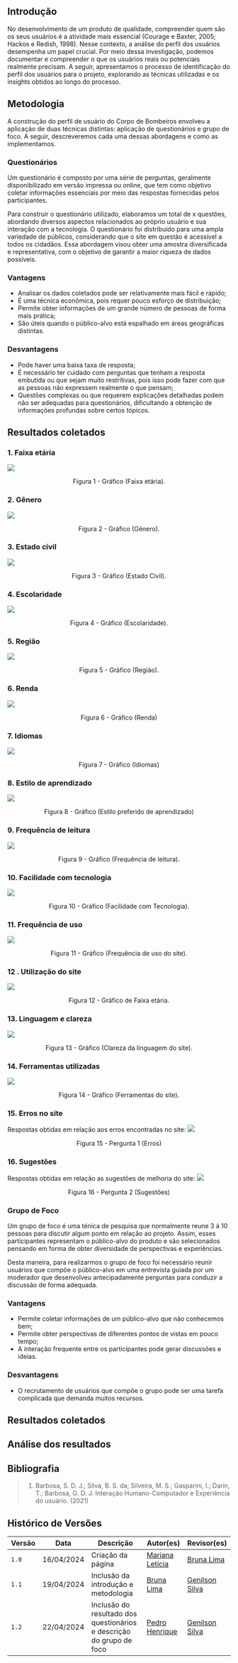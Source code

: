 ## Introdução
No desenvolvimento de um produto de qualidade, compreender quem são os seus usuários é a atividade mais essencial (Courage e Baxter, 2005; Hackos e Redish, 1998). Nesse contexto, a análise do perfil dos usuários desempenha um papel crucial. Por meio dessa investigação, podemos documentar e compreender o que os usuários reais ou potenciais realmente precisam. A seguir, apresentamos o processo de identificação do perfil dos usuários para o projeto, explorando as técnicas utilizadas e os insights obtidos ao longo do processo.

## Metodologia
A construção do perfil de usuário do Corpo de Bombeiros envolveu a aplicação de duas técnicas distintas: aplicação de questionários e grupo de foco. A seguir, descreveremos cada uma dessas abordagens e como as implementamos.

### Questionários
Um questionário é composto por uma série de perguntas, geralmente disponibilizado em versão impressa ou online, que tem como objetivo coletar informações essenciais por meio das respostas fornecidas pelos participantes.

Para construir o questionário utilizado, elaboramos um total de x questões, abordando diversos aspectos relacionados ao próprio usuário e sua interação com a tecnologia. O questionário foi distribuído para uma ampla variedade de públicos, considerando que o site em questão é acessível a todos os cidadãos. Essa abordagem visou obter uma amostra diversificada e representativa, com o objetivo de garantir a maior riqueza de dados possíveis.


### Vantagens
- Analisar os dados coletados pode ser relativamente mais fácil e rápido;
- É uma técnica econômica, pois requer pouco esforço de distribuição;
- Permite obter informações de um grande número de pessoas de forma mais prática;
- São úteis quando o público-alvo está espalhado em áreas geográficas distintas.

### Desvantagens
- Pode haver uma baixa taxa de resposta;
- É necessário ter cuidado com perguntas que tenham a resposta embutida ou que sejam muito restritivas, pois isso pode fazer com que as pessoas não expressem realmente o que pensam;
- Questões complexas ou que requerem explicações detalhadas podem não ser adequadas para questionários, dificultando a obtenção de informações profundas sobre certos tópicos.

## Resultados coletados

### 1. Faixa etária
![](img\2_grafico_faixa_etaria.png)
<p align="center">Figura 1 - Gráfico (Faixa etária). </p>

### 2. Gênero
![](img/3_grafico_genero.png)
<p align="center">Figura 2 - Gráfico (Gênero). </p>

### 3. Estado civil
![](img\4_grafico_estado_civil.png)
<p align="center">Figura 3 - Gráfico (Estado Civil). </p>

### 4. Escolaridade
![](img\5_grafico_escolaridade.png)
<p align="center">Figura 4 - Gráfico (Escolaridade). </p>

### 5. Região
![](img\6_grafico_regiao.png)
<p align="center">Figura 5 - Gráfico (Região). </p>

### 6. Renda
![](img\7_grafico_renda.png)
<p align="center">Figura 6 - Gráfico (Renda) </p>

### 7. Idiomas
![](img\8_grafico_idiomas.png)
<p align="center">Figura 7 - Gráfico (Idiomas) </p>

### 8. Estilo de aprendizado
![](img\9_grafico_estilo_aprendizado.png)
<p align="center">Figura 8 - Gráfico (Estilo preferido de aprendizado) </p>

### 9. Frequência de leitura
![](img\10_grafico_leitura.png)
<p align="center">Figura 9 - Gráfico (Frequência de leitura). </p>

### 10. Facilidade com tecnologia
![](img\11_grafico_tecnologia.png)
<p align="center">Figura 10 - Gráfico (Facilidade com Tecnologia). </p>

### 11. Frequência de uso
![](img\12_grafico_frequencia_site.png)
<p align="center">Figura 11 - Gráfico (Frequência de uso do site). </p>

### 12 . Utilização do site
![](img\13_grafico_utiliza_site.png)
<p align="center">Figura 12 - Gráfico de Faixa etária. </p>

### 13. Linguagem e clareza
![](img\14_grafico_linguagem_site.png)
<p align="center">Figura 13 - Gráfico (Clareza da linguagem do site). </p>

### 14. Ferramentas utilizadas
![](img\15_grafico_ferramentas_site.png)
<p align="center">Figura 14 - Gráfico (Ferramentas do site). </p>

### 15. Erros no site
Respostas obtidas em relação aos erros encontradas no site:
![](img\Pergunta_erros_site.png)
<p align="center">Figura 15 - Pergunta 1 (Erros) </p>
 
 ### 16. Sugestões
 Respostas obtidas em relação as sugestões de melhoria do site:
![](img\Pergunta_sugestao_site.png)
<p align="center">Figura 16 - Pergunta 2 (Sugestões) </p>


### Grupo de Foco
Um grupo de foco é uma ténica de pesquisa que normalmente reune 3 à 10 pessoas para discutir algum ponto em relação ao projeto. Assim, esses participantes representam o público-alvo do produto e são selecionados pensando em forma de obter diversidade de perspectivas e experiências.

Desta maneira, para realizarmos o grupo de foco foi necessário reunir usuários que compõe o público-alvo em uma entrevista guiada por um moderador que desenvolveu antecipadamente perguntas para conduzir a discussão de forma adequada. 


### Vantagens
- Permite coletar informações de um público-alvo que não conhecemos bem;
- Permite obter perspectivas de diferentes pontos de vistas em pouco tempo;
- A interação frequente entre os participantes pode gerar discussões e ideias.
### Desvantagens
- O recrutamento de usuários que compõe o grupo pode ser uma tarefa complicada que demanda muitos recursos.



## Resultados coletados

## Análise dos resultados

## Bibliografia
> 1. Barbosa, S. D. J.; Silva, B. S. da; Silveira, M. S.; Gasparini, I.; Darin, T.; Barbosa, G. D. J. Interação Humano-Computador e Experiência do usuário. (2021)

## Histórico de Versões

| Versão |    Data    | Descrição                                 | Autor(es)                                       | Revisor(es)                                    |
| ------ | :--------: | ----------------------------------------- | ----------------------------------------------- | ---------------------------------------------- |
| `1.0`   | 16/04/2024 | Criação da página                         | [Mariana Letícia](https://github.com/Marianannn) |    [Bruna Lima](https://github.com/libruna)      |
| `1.1`   | 19/04/2024 | Inclusão da introdução e metodologia                       |  [Bruna Lima](https://github.com/libruna) |             [Genilson Silva](https://github.com/GenilsonJrs)      | |
| `1.2`   | 22/04/2024 | Inclusão do resultado dos questionários e descrição do grupo de foco                  |  [Pedro Henrique](https://github.com/PedroHhenriq) |             [Genilson Silva](https://github.com/GenilsonJrs)      | |
